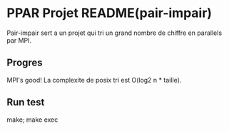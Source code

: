 # PPAR Projet README(pair-impair)
Pair-impair sert a un projet qui tri un grand nombre de chiffre en parallels par MPI.

## Progres
MPI's good! La complexite de posix tri est O(log2 n * taille).

## Run test
make; make exec

